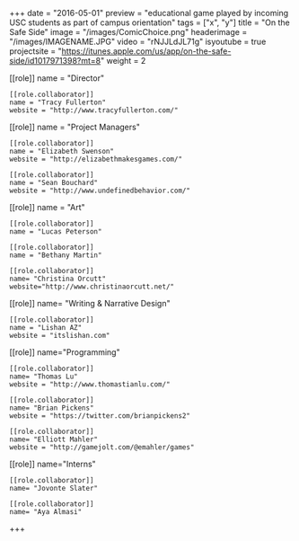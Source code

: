+++
date = "2016-05-01"
preview = "educational game played by incoming USC students as part of campus orientation"
tags = ["x", "y"]
title = "On the Safe Side"
image = "/images/ComicChoice.png"
headerimage = "/images/IMAGENAME.JPG"
video = "rNJJLdJL71g"
isyoutube = true
projectsite = "https://itunes.apple.com/us/app/on-the-safe-side/id1017971398?mt=8"
weight = 2

[[role]]
	name = "Director"

	[[role.collaborator]]
	name = "Tracy Fullerton"
	website = "http://www.tracyfullerton.com/"

[[role]]
	name = "Project Managers"
	
	[[role.collaborator]]
	name = "Elizabeth Swenson"
	website = "http://elizabethmakesgames.com/"

	[[role.collaborator]]
	name = "Sean Bouchard"
	website = "http://www.undefinedbehavior.com/"

[[role]]
	name = "Art"

	[[role.collaborator]]
	name = "Lucas Peterson"

	[[role.collaborator]]
	name = "Bethany Martin"

	[[role.collaborator]]
	name= "Christina Orcutt"
	website="http://www.christinaorcutt.net/"

[[role]]
	name= "Writing & Narrative Design"

	[[role.collaborator]]
	name = "Lishan AZ"
	website = "itslishan.com"

[[role]]
	name="Programming"

	[[role.collaborator]]
	name= "Thomas Lu"
	website = "http://www.thomastianlu.com/"

	[[role.collaborator]]
	name= "Brian Pickens"
	website = "https://twitter.com/brianpickens2"

	[[role.collaborator]]
	name= "Elliott Mahler"
	website = "http://gamejolt.com/@emahler/games"

[[role]]
	name="Interns"

	[[role.collaborator]]
	name= "Jovonte Slater"

	[[role.collaborator]]
	name= "Aya Almasi"

+++
